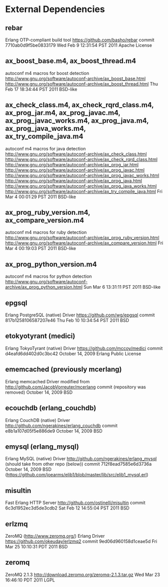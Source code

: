 External Dependencies
=====================

rebar
-----
Erlang OTP-compliant build tool
https://github.com/basho/rebar
commit 7710ab0d9f5be0833179
Wed Feb  9 12:31:54 PST 2011
Apache License

ax_boost_base.m4, ax_boost_thread.m4
------------------------------------
autoconf m4 macros for boost detection
http://www.gnu.org/software/autoconf-archive/ax_boost_base.html
http://www.gnu.org/software/autoconf-archive/ax_boost_thread.html
Thu Feb 17 18:34:44 PST 2011
BSD-like

ax_check_class.m4, ax_check_rqrd_class.m4, ax_prog_jar.m4,
ax_prog_javac.m4, ax_prog_javac_works.m4, ax_prog_java.m4,
ax_prog_java_works.m4, ax_try_compile_java.m4
----------------------------------------------------------
autoconf m4 macros for java detection
http://www.gnu.org/software/autoconf-archive/ax_check_class.html
http://www.gnu.org/software/autoconf-archive/ax_check_rqrd_class.html
http://www.gnu.org/software/autoconf-archive/ax_prog_jar.html
http://www.gnu.org/software/autoconf-archive/ax_prog_javac.html
http://www.gnu.org/software/autoconf-archive/ax_prog_javac_works.html
http://www.gnu.org/software/autoconf-archive/ax_prog_java.html
http://www.gnu.org/software/autoconf-archive/ax_prog_java_works.html
http://www.gnu.org/software/autoconf-archive/ax_try_compile_java.html
Fri Mar  4 00:01:29 PST 2011
BSD-like

ax_prog_ruby_version.m4, ax_compare_version.m4
----------------------------------------------
autoconf m4 macros for ruby detection
http://www.gnu.org/software/autoconf-archive/ax_prog_ruby_version.html
http://www.gnu.org/software/autoconf-archive/ax_compare_version.html
Fri Mar  4 00:19:03 PST 2011
BSD-like

ax_prog_python_version.m4
-------------------------
autoconf m4 macros for python detection
http://www.gnu.org/software/autoconf-archive/ax_prog_python_version.html
Sun Mar  6 13:31:11 PST 2011
BSD-like

epgsql
------
Erlang PostgreSQL (native) Driver
https://github.com/wg/epgsql
commit 817b1258106587207e46
Thu Feb 10 10:34:54 PST 2011
BSD

etokyotyrant (medici)
---------------------
Erlang TokyoTyrant (native) Driver
https://github.com/mccoy/medici
commit d4eafd6dd402d0c3bc42
October 14, 2009
Erlang Public License

ememcached (previously mcerlang)
--------------------------------
Erlang memcached Driver
modified from http://github.com/JacobVorreuter/mcerlang
commit (repository was removed)
October 14, 2009
BSD

ecouchdb (erlang_couchdb)
-------------------------
Erlang CouchDB (native) Driver
http://github.com/ngerakines/erlang_couchdb
commit e8b1a107d05f5e886de9
October 14, 2009
BSD

emysql (erlang_mysql)
---------------------
Erlang MySQL (native) Driver
http://github.com/ngerakines/erlang_mysql (should take from other repo (below))
commit 712f8ead7585e6d3736a
October 14, 2009
BSD (https://github.com/joearms/elib1/blob/master/lib/src/elib1_mysql.erl)

misultin
--------
Fast Erlang HTTP Server
http://github.com/ostinelli/misultin
commit 6c3d1952ec3d5de3cdb2
Sat Feb 12 14:55:04 PST 2011
BSD

erlzmq
------
ZeroMQ (http://www.zeromq.org/) Erlang Driver
https://github.com/okeuday/erlzmq2
commit 9ed06d960158d1ceae5d
Fri Mar 25 10:10:31 PDT 2011
BSD

zeromq
------
ZeroMQ 2.1.3
http://download.zeromq.org/zeromq-2.1.3.tar.gz
Wed Mar 23 16:46:10 PDT 2011
LGPL

